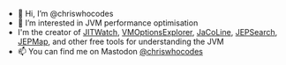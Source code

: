 - 👋 Hi, I’m @chriswhocodes
- 👀 I’m interested in JVM performance optimisation
- I'm the creator of <a href="https://github.com/AdoptOpenJDK/jitwatch">JITWatch</a>, <a href="https://chriswhocodes.com/">VMOptionsExplorer</a>, <a href="https://jacoline.dev/">JaCoLine</a>, <a href="https://chriswhocodes.com/jepsearch.html">JEPSearch</a>, <a href="https://chriswhocodes.com/jepmap.html">JEPMap</a>, and other free tools for understanding the JVM
- 📫 You can find me on Mastodon <a rel="nofollow me" href="https://mastodon.social/@chriswhocodes">@chriswhocodes</a>

<!---
chriswhocodes/chriswhocodes is a ✨ special ✨ repository because its `README.md` (this file) appears on your GitHub profile.
You can click the Preview link to take a look at your changes.
--->
